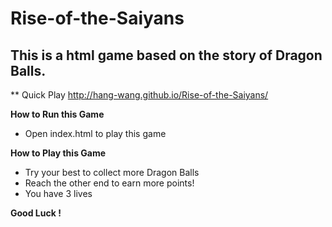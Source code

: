 # Rise-of-the-Saiyans
## This is a html game based on the story of Dragon Balls.
** Quick Play
http://hang-wang.github.io/Rise-of-the-Saiyans/

**How to Run this Game**
- Open index.html to play this game

**How to Play this Game**

- Try your best to collect more Dragon Balls
- Reach the other end to earn more points!
- You have 3 lives



**Good Luck !**
